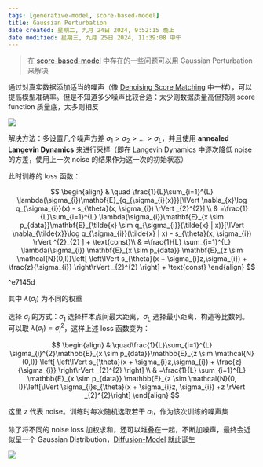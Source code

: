 ```yaml
---
tags: [generative-model, score-based-model]
title: Gaussian Perturbation
date created: 星期二, 九月 24日 2024, 9:52:15 晚上
date modified: 星期三, 九月 25日 2024, 11:39:08 中午
---
```


> 在 [score-based-model](Score-based-Model.md) 中存在的一些问题可以用 Gaussian Perturbation 来解决

通过对真实数据添加适当的噪声（像 [Denoising Score Matching](Score-based-Model.md) 中一样），可以提高模型准确率。但是不知道多少噪声比较合适：太少则数据质量高但预测 score function 质量底，太多则相反

![](https://cdn.jsdelivr.net/gh/KinnariyaMamaTanha/Images@images/Screenshot%20from%202024-09-24%2022-06-11.png)

解决方法：多设置几个噪声方差 $\sigma_{1} > \sigma_{2} > \dots > \sigma_{L}$，并且使用 **annealed Langevin Dynamics** 来进行采样（即在 Langevin Dynamics 中逐次降低 noise 的方差，使用上一次 noise 的结果作为这一次的初始状态）

此时训练的 loss 函数：

$$
\begin{align}
 & \quad \frac{1}{L}\sum_{i=1}^{L} \lambda(\sigma_{i})\mathbf{E}_{q_{\sigma_{i}(x)}}[\lVert \nabla_{x}\log q_{\sigma_{i}}(x) - s_{\theta}(x, \sigma_{i}) \rVert _{2}^{2}] \\
 & =\frac{1}{L}\sum_{i=1}^{L} \lambda(\sigma_{i})\mathbf{E}_{x \sim p_{data}}\mathbf{E}_{\tilde{x} \sim q_{\sigma_{i}}(\tilde{x} | x)}[\lVert \nabla_{\tilde{x}}\log q_{\sigma_{i}}(\tilde{x} | x) - s_{\theta}(x, \sigma_{i}) \rVert ^{2}_{2} ] + \text{const}\\
 & =\frac{1}{L} \sum_{i=1}^{L} \lambda(\sigma_{i}) \mathbf{E}_{x \sim p_{data}} \mathbf{E}_{z \sim \mathcal{N}(0,I)}\left[ \left\lVert  s_{\theta}(x + \sigma_{i}z,\sigma_{i})  + \frac{z}{\sigma_{i}} \right\rVert _{2}^{2}  \right] + \text{const}
\end{align}
$$

^e7145d

其中 $\lambda(\sigma_{i})$ 为不同的权重

选择 $\sigma_{i}$ 的方式：$\sigma_{1}$ 选择样本点间最大距离，$\sigma_{L}$ 选择最小距离，构造等比数列。可以取 $\lambda(\sigma_{i})=\sigma_{i}^{2}$，这样上述 loss 函数变为：

$$
\begin{align}
 & \quad\frac{1}{L}\sum_{i=1}^{L} \sigma_{i}^{2}\mathbb{E}_{x \sim p_{data}}\mathbb{E}_{z \sim \mathcal{N}(0,I)} \left[ \left\lVert  s_{\theta}(x + \sigma_{i}z,\sigma_{i}) + \frac{z}{\sigma_{i}}  \right\rVert _{2}^{2} \right] \\
 & =\frac{1}{L} \sum_{i=1}^{L} \mathbb{E}_{x \sim p_{data}} \mathbb{E}_{z \sim \mathcal{N}(0, I)}\left[\lVert  \sigma_{i}s_{\theta}(x + \sigma_{i}z, \sigma_{i}) +z \rVert _{2}^{2}\right]
\end{align}
$$

这里 $z$ 代表 noise。训练时每次随机选取若干 $\sigma_{i}$，作为该次训练的噪声集

除了将不同的 noise loss 加权求和，还可以堆叠在一起，不断加噪声，最终会近似呈一个 Gaussian Distribution，[Diffusion-Model](Diffusion-Model.md) 就此诞生

![](https://cdn.jsdelivr.net/gh/KinnariyaMamaTanha/Images@images/20240924231936.png)
